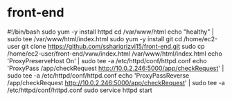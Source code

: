 # front-end
#!/bin/bash
sudo yum -y install httpd
cd /var/www/html
echo "healthy" | sudo tee /var/www/html/index.html
sudo yum -y install git
cd /home/ec2-user
git clone https://github.com/sshariqrizvi15/front-end.git
sudo cp /home/ec2-user/front-end/vww/index.html /var/www/html/index.html
echo 'ProxyPreserveHost On' | sudo tee -a /etc/httpd/conf/httpd.conf
echo 'ProxyPass /app/checkRequest http://10.0.2.246:5000/app/checkRequest' | sudo tee -a /etc/httpd/conf/httpd.conf
echo 'ProxyPassReverse /app/checkRequest http://10.0.2.246:5000/app/checkRequest' | sudo tee -a /etc/httpd/conf/httpd.conf
sudo service httpd start
